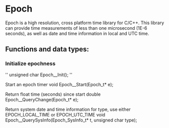 # Epoch

Epoch is a high resolution, cross platform time library for C/C++.
This library can provide time measurements of less than one microsecond (1E-6 seconds),
as well as date and time information in local and UTC time.




## Functions and data types:


### Initialize epochness

''
unsigned char Epoch__Init();
''
  
Start an epoch timer
  void Epoch__Start(Epoch_t* e);
  
Return float time (seconds) since start
  double Epoch__QueryChange(Epoch_t* e);
  
Return system date and time information for type, use either EPOCH_LOCAL_TIME or EPOCH_UTC_TIME
  void Epoch__QuerySysInfo(Epoch_SysInfo_t* t, unsigned char type);
